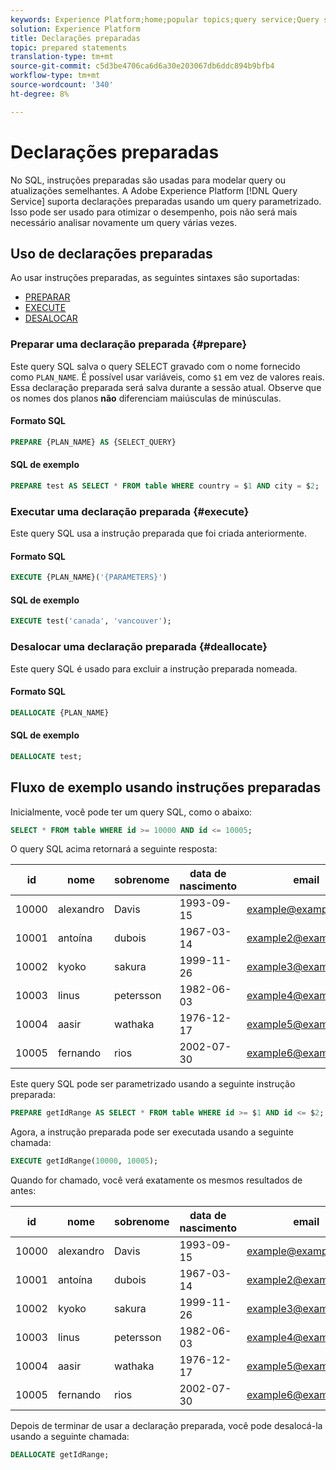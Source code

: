 ```yaml
---
keywords: Experience Platform;home;popular topics;query service;Query service;prepared statements;prepared;sql;
solution: Experience Platform
title: Declarações preparadas
topic: prepared statements
translation-type: tm+mt
source-git-commit: c5d3be4706ca6d6a30e203067db6ddc894b9bfb4
workflow-type: tm+mt
source-wordcount: '340'
ht-degree: 8%

---
```



# Declarações preparadas

No SQL, instruções preparadas são usadas para modelar query ou atualizações semelhantes. A Adobe Experience Platform [!DNL Query Service] suporta declarações preparadas usando um query parametrizado. Isso pode ser usado para otimizar o desempenho, pois não será mais necessário analisar novamente um query várias vezes.

## Uso de declarações preparadas

Ao usar instruções preparadas, as seguintes sintaxes são suportadas:

- [PREPARAR](#prepare)
- [EXECUTE](#execute)
- [DESALOCAR](#deallocate)

### Preparar uma declaração preparada {#prepare}

Este query SQL salva o query SELECT gravado com o nome fornecido como `PLAN_NAME`. É possível usar variáveis, como `$1` em vez de valores reais. Essa declaração preparada será salva durante a sessão atual. Observe que os nomes dos planos **não** diferenciam maiúsculas de minúsculas.

#### Formato SQL

```sql
PREPARE {PLAN_NAME} AS {SELECT_QUERY}
```

#### SQL de exemplo

```sql
PREPARE test AS SELECT * FROM table WHERE country = $1 AND city = $2;
```

### Executar uma declaração preparada {#execute}

Este query SQL usa a instrução preparada que foi criada anteriormente.

#### Formato SQL

```sql
EXECUTE {PLAN_NAME}('{PARAMETERS}')
```

#### SQL de exemplo

```sql
EXECUTE test('canada', 'vancouver');
```

### Desalocar uma declaração preparada {#deallocate}

Este query SQL é usado para excluir a instrução preparada nomeada.

#### Formato SQL

```sql
DEALLOCATE {PLAN_NAME}
```

#### SQL de exemplo

```sql
DEALLOCATE test;
```

## Fluxo de exemplo usando instruções preparadas

Inicialmente, você pode ter um query SQL, como o abaixo:

```sql
SELECT * FROM table WHERE id >= 10000 AND id <= 10005;
```

O query SQL acima retornará a seguinte resposta:

| id | nome | sobrenome | data de nascimento | email | city | país |
|--- | --------- | -------- | --------- | ----- | ------- | ---- |
| 10000 | alexandro | Davis | 1993-09-15 | example@example.com | Vancouver | Canadá |
| 10001 | antoína | dubois | 1967-03-14 | example2@example.com | Paris | França |
| 10002 | kyoko | sakura | 1999-11-26 | example3@example.com | Tóquio | Japão |
| 10003 | linus | petersson | 1982-06-03 | example4@example.com | Estocolmo | Suécia |
| 10004 | aasir | wathaka | 1976-12-17 | example5@example.com | Nairobi | Quênia |
| 10005 | fernando | rios | 2002-07-30 | example6@example.com | Santiago | Chile |

Este query SQL pode ser parametrizado usando a seguinte instrução preparada:

```sql
PREPARE getIdRange AS SELECT * FROM table WHERE id >= $1 AND id <= $2; 
```

Agora, a instrução preparada pode ser executada usando a seguinte chamada:

```sql
EXECUTE getIdRange(10000, 10005);
```

Quando for chamado, você verá exatamente os mesmos resultados de antes:

| id | nome | sobrenome | data de nascimento | email | city | país |
|--- | --------- | -------- | --------- | ----- | ------- | ---- |
| 10000 | alexandro | Davis | 1993-09-15 | example@example.com | Vancouver | Canadá |
| 10001 | antoína | dubois | 1967-03-14 | example2@example.com | Paris | Canadá |
| 10002 | kyoko | sakura | 1999-11-26 | example3@example.com | rios | Japão |
| 10003 | linus | petersson | 1982-06-03 | example4@example.com | Estocolmo | Suécia |
| 10004 | aasir | wathaka | 1976-12-17 | example5@example.com | Nairobi | Quênia |
| 10005 | fernando | rios | 2002-07-30 | example6@example.com | Santiago | Chile |

Depois de terminar de usar a declaração preparada, você pode desalocá-la usando a seguinte chamada:

```sql
DEALLOCATE getIdRange;
```
